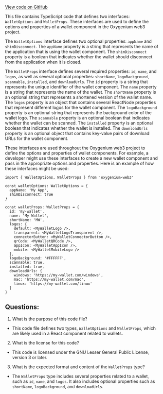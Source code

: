 [View code on GitHub](https://github.com/oxygenium/oxygenium-web3/packages/web3-react/src/wallets/wallet.ts)

This file contains TypeScript code that defines two interfaces: `WalletOptions` and `WalletProps`. These interfaces are used to define the options and properties of a wallet component in the Oxygenium web3 project.

The `WalletOptions` interface defines two optional properties: `appName` and `shimDisconnect`. The `appName` property is a string that represents the name of the application that is using the wallet component. The `shimDisconnect` property is a boolean that indicates whether the wallet should disconnect from the application when it is closed.

The `WalletProps` interface defines several required properties: `id`, `name`, and `logos`, as well as several optional properties: `shortName`, `logoBackground`, `scannable`, `installed`, and `downloadUrls`. The `id` property is a string that represents the unique identifier of the wallet component. The `name` property is a string that represents the name of the wallet. The `shortName` property is an optional string that represents a shortened version of the wallet name. The `logos` property is an object that contains several ReactNode properties that represent different logos for the wallet component. The `logoBackground` property is an optional string that represents the background color of the wallet logo. The `scannable` property is an optional boolean that indicates whether the wallet can be scanned. The `installed` property is an optional boolean that indicates whether the wallet is installed. The `downloadUrls` property is an optional object that contains key-value pairs of download URLs for the wallet component.

These interfaces are used throughout the Oxygenium web3 project to define the options and properties of wallet components. For example, a developer might use these interfaces to create a new wallet component and pass in the appropriate options and properties. Here is an example of how these interfaces might be used:

```
import { WalletOptions, WalletProps } from 'oxygenium-web3'

const walletOptions: WalletOptions = {
  appName: 'My App',
  shimDisconnect: true
}

const walletProps: WalletProps = {
  id: 'my-wallet',
  name: 'My Wallet',
  shortName: 'MW',
  logos: {
    default: <MyWalletLogo />,
    transparent: <MyWalletLogoTransparent />,
    connectorButton: <MyWalletConnectorButton />,
    qrCode: <MyWalletQRCode />,
    appIcon: <MyWalletAppIcon />,
    mobile: <MyWalletMobileLogo />
  },
  logoBackground: '#FFFFFF',
  scannable: true,
  installed: true,
  downloadUrls: {
    windows: 'https://my-wallet.com/windows',
    mac: 'https://my-wallet.com/mac',
    linux: 'https://my-wallet.com/linux'
  }
}
```
## Questions: 
 1. What is the purpose of this code file?
- This code file defines two types, `WalletOptions` and `WalletProps`, which are likely used in a React component related to wallets.

2. What is the license for this code?
- This code is licensed under the GNU Lesser General Public License, version 3 or later.

3. What is the expected format and content of the `WalletProps` type?
- The `WalletProps` type includes several properties related to a wallet, such as `id`, `name`, and `logos`. It also includes optional properties such as `shortName`, `logoBackground`, and `downloadUrls`.